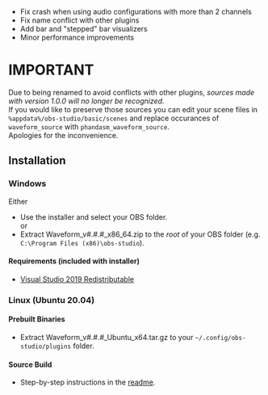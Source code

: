 - Fix crash when using audio configurations with more than 2 channels
- Fix name conflict with other plugins
- Add bar and "stepped" bar visualizers
- Minor performance improvements

# **IMPORTANT**
Due to being renamed to avoid conflicts with other plugins, *sources made with version 1.0.0 will no longer be recognized.*  
If you would like to preserve those sources you can edit your scene files in `%appdata%/obs-studio/basic/scenes` and replace occurances of `waveform_source` with `phandasm_waveform_source`.  
Apologies for the inconvenience.

## Installation
### Windows
Either  
- Use the installer and select your OBS folder.  
or  
- Extract Waveform\_v#.#.#\_x86\_64.zip to the *root* of your OBS folder (e.g. `C:\Program Files (x86)\obs-studio`).

#### Requirements (included with installer)
- [Visual Studio 2019 Redistributable](https://docs.microsoft.com/en-us/cpp/windows/latest-supported-vc-redist?view=msvc-170)

### Linux (Ubuntu 20.04)
#### Prebuilt Binaries
- Extract Waveform\_v#.#.#\_Ubuntu\_x64.tar.gz to your `~/.config/obs-studio/plugins` folder.  

#### Source Build
- Step-by-step instructions in the [readme](https://github.com/phandasm/waveform/blob/master/README.md#linux-ubuntu-20043-lts).
